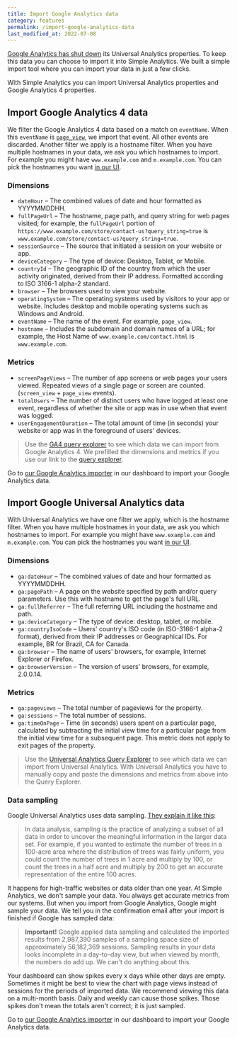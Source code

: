 ```yaml
---
title: Import Google Analytics data
category: features
permalink: /import-google-analytics-data
last_modified_at: 2022-07-08
---
```


[Google Analytics has shut down](https://blog.simpleanalytics.com/google-to-sunset-universal-analytics-in-2023) its Universal Analytics properties. To keep this data you can choose to import it into Simple Analytics. We built a simple import tool where you can import your data in just a few clicks.

With Simple Analytics you can import Universal Analytics properties and Google Analytics 4 properties.

## Import Google Analytics 4 data

We filter the Google Analytics 4 data based on a match on `eventName`. When this `eventName` is [`page_view`](https://support.google.com/analytics/answer/9356037), we import that event. All other events are discarded. Another filter we apply is a hostname filter. When you have multiple hostnames in your data, we ask you which hostnames to import. For example you might have `www.example.com` and `m.example.com`. You can pick the hostnames you want [in our UI](https://simpleanalytics.com/select-website/import).

### Dimensions

- `dateHour` – The combined values of date and hour formatted as YYYYMMDDHH.
- `fullPageUrl` – The hostname, page path, and query string for web pages visited; for example, the `fullPageUrl` portion of `https://www.example.com/store/contact-us?query_string=true` is `www.example.com/store/contact-us?query_string=true`.
- `sessionSource` – The source that initiated a session on your website or app.
- `deviceCategory` – The type of device: Desktop, Tablet, or Mobile.
- `countryId` – The geographic ID of the country from which the user activity originated, derived from their IP address. Formatted according to ISO 3166-1 alpha-2 standard.
- `browser` – The browsers used to view your website.
- `operatingSystem` – The operating systems used by visitors to your app or website. Includes desktop and mobile operating systems such as Windows and Android.
- `eventName` – The name of the event. For example, `page_view`.
- `hostname` – Includes the subdomain and domain names of a URL; for example, the Host Name of `www.example.com/contact.html` is `www.example.com`.

### Metrics

- `screenPageViews` – The number of app screens or web pages your users viewed. Repeated views of a single page or screen are counted. (`screen_view` + `page_view` events).
- `totalUsers` – The number of distinct users who have logged at least one event, regardless of whether the site or app was in use when that event was logged.
- `userEngagementDuration` – The total amount of time (in seconds) your website or app was in the foreground of users' devices.

> Use the [GA4 query explorer](https://ga-dev-tools.web.app/ga4/query-explorer/?d=dateHour%2CfullPageUrl%2CsessionSource%2CdeviceCategory%2CcountryId%2Cbrowser%2CoperatingSystem%2CeventName%2ChostName&e=totalUsers%2CscreenPageViews%2CuserEngagementDuration) to see which data we can import from Google Analytics 4. We prefilled the dimensions and metrics if you use our link to the [query explorer](https://ga-dev-tools.web.app/ga4/query-explorer/?d=dateHour%2CfullPageUrl%2CsessionSource%2CdeviceCategory%2CcountryId%2Cbrowser%2CoperatingSystem%2CeventName%2ChostName&e=totalUsers%2CscreenPageViews%2CuserEngagementDuration).

Go to [our Google Analytics importer](https://simpleanalytics.com/select-website/import) in our dashboard to import your Google Analytics data.

## Import Google Universal Analytics data

With Universal Analytics we have one filter we apply, which is the hostname filter. When you have multiple hostnames in your data, we ask you which hostnames to import. For example you might have `www.example.com` and `m.example.com`. You can pick the hostnames you want [in our UI](https://simpleanalytics.com/select-website/import).

### Dimensions

- `ga:dateHour` – The combined values of date and hour formatted as YYYYMMDDHH.
- `ga:pagePath` – A page on the website specified by path and/or query parameters. Use this with hostname to get the page's full URL.
- `ga:fullReferrer` – The full referring URL including the hostname and path.
- `ga:deviceCategory` – The type of device: desktop, tablet, or mobile.
- `ga:countryIsoCode` – Users' country's ISO code (in ISO-3166-1 alpha-2 format), derived from their IP addresses or Geographical IDs. For example, BR for Brazil, CA for Canada.
- `ga:browser` – The name of users' browsers, for example, Internet Explorer or Firefox.
- `ga:browserVersion` – The version of users' browsers, for example, 2.0.0.14.

### Metrics

- `ga:pageviews` – The total number of pageviews for the property.
- `ga:sessions` – The total number of sessions.
- `ga:timeOnPage` – Time (in seconds) users spent on a particular page, calculated by subtracting the initial view time for a particular page from the initial view time for a subsequent page. This metric does not apply to exit pages of the property.

> Use the [Universal Analytics Query Explorer](https://ga-dev-tools.web.app/query-explorer/) to see which data we can import from Universal Analytics. With Universal Analytics you have to manually copy and paste the dimensions and metrics from above into the Query Explorer.

### Data sampling

Google Universal Analytics uses data sampling. [They explain it like this](https://support.google.com/analytics/answer/2637192):

> In data analysis, sampling is the practice of analyzing a subset of all data in order to uncover the meaningful information in the larger data set. For example, if you wanted to estimate the number of trees in a 100-acre area where the distribution of trees was fairly uniform, you could count the number of trees in 1 acre and multiply by 100, or count the trees in a half acre and multiply by 200 to get an accurate representation of the entire 100 acres.

It happens for high-traffic websites or data older than one year. At Simple Analytics, we don't sample your data. You always get accurate metrics from our systems. But when you import from Google Analytics, Google might sample your data. We tell you in the confirmation email after your import is finished if Google has sampled data:

> **Important!** Google applied data sampling and calculated the imported results from 2,987,390 samples of a sampling space size of approximately 56,182,369 sessions. Sampling results in your data looks incomplete in a day-to-day view, but when viewed by month, the numbers do add up. We can't do anything about this.

Your dashboard can show spikes every x days while other days are empty. Sometimes it might be best to view the chart with page views instead of sessions for the periods of imported data. We recommend viewing this data on a multi-month basis. Daily and weekly can cause those spikes. Those spikes don't mean the totals aren't correct; it is just sampled.

Go to [our Google Analytics importer](https://simpleanalytics.com/select-website/import) in our dashboard to import your Google Analytics data.
